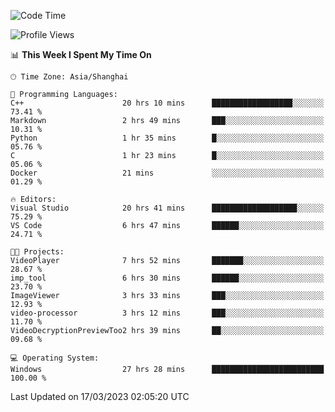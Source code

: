 <!--START_SECTION:waka-->
![Code Time](http://img.shields.io/badge/Code%20Time-778%20hrs%2034%20mins-blue)

![Profile Views](http://img.shields.io/badge/Profile%20Views-0-blue)

📊 **This Week I Spent My Time On** 

```text
🕑︎ Time Zone: Asia/Shanghai

💬 Programming Languages: 
C++                      20 hrs 10 mins      ██████████████████░░░░░░░   73.41 % 
Markdown                 2 hrs 49 mins       ███░░░░░░░░░░░░░░░░░░░░░░   10.31 % 
Python                   1 hr 35 mins        █░░░░░░░░░░░░░░░░░░░░░░░░   05.76 % 
C                        1 hr 23 mins        █░░░░░░░░░░░░░░░░░░░░░░░░   05.06 % 
Docker                   21 mins             ░░░░░░░░░░░░░░░░░░░░░░░░░   01.29 % 

🔥 Editors: 
Visual Studio            20 hrs 41 mins      ███████████████████░░░░░░   75.29 % 
VS Code                  6 hrs 47 mins       ██████░░░░░░░░░░░░░░░░░░░   24.71 % 

🐱‍💻 Projects: 
VideoPlayer              7 hrs 52 mins       ███████░░░░░░░░░░░░░░░░░░   28.67 % 
imp_tool                 6 hrs 30 mins       ██████░░░░░░░░░░░░░░░░░░░   23.70 % 
ImageViewer              3 hrs 33 mins       ███░░░░░░░░░░░░░░░░░░░░░░   12.93 % 
video-processor          3 hrs 12 mins       ███░░░░░░░░░░░░░░░░░░░░░░   11.70 % 
VideoDecryptionPreviewToo2 hrs 39 mins       ██░░░░░░░░░░░░░░░░░░░░░░░   09.68 % 

💻 Operating System: 
Windows                  27 hrs 28 mins      █████████████████████████   100.00 % 
```


 Last Updated on 17/03/2023 02:05:20 UTC
<!--END_SECTION:waka-->